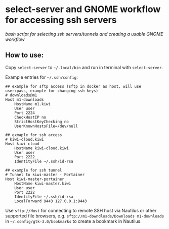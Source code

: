 # select-server and GNOME workflow for accessing ssh servers
*bash script for selecting ssh servers/tunnels and creating a usable GNOME workflow*

## How to use:
Copy `select-server` to `~/.local/bin` and run in terminal with `select-server`.

Example entries for `~/.ssh/config`:
```
## example for sftp access (sftp in docker as host, will use user:pass, example for changing ssh keys)
# downloads@m1
Host m1-downloads
    HostName m1.kiwi
    User user
    Port 2224
    CheckHostIP no
    StrictHostKeyChecking no
    UserKnownHostsFile=/dev/null

## exmaple for ssh access
# kiwi-cloud.kiwi
Host kiwi-cloud
    HostName kiwi-cloud.kiwi
    User user
    Port 2222
    IdentityFile ~/.ssh/id-rsa

## example for ssh tunnel
# Tunnel to kiwi-master - Portainer
Host kiwi-master-portainer
    HostName kiwi-master.kiwi
    User user
    Port 2222
    IdentityFile ~/.ssh/id-rsa
    LocalForward 9443 127.0.0.1:9443
```

Use `sftp://Host` for connecting to remote SSH host via Nautilus or other supported file browsers,
e.g. `sftp://m1-downdloads/Downloads m1-downloads` in `~/.config/gtk-3.0/bookmarks` to create a bookmark in Nautilus.

